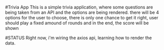 #Trivia App
This is a simple trivia application, where some questions are being taken from an API and the options are being rendered. there will be 4 options for the user to choose, there is only one chance to get it right, user should play a fixed amound of rounds and in the end, the score will be shown

#STATUS
Right now, i'm wiring the axios api, learning how to render the data.

